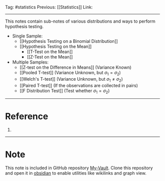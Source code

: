 Tag: #statistics 
Previous: [[Statistics]]
Link: 

---

This notes contain sub-notes of various distributions and ways to perform hypothesis testing.

- Single Sample:
	- [[Hypothesis Testing on a Binomial Distribution]]
	- [[Hypothesis Testing on the Mean]]
		- [[T-Test on the Mean]]
		- [[Z-Test on the Mean]]
- Multiple Samples:
	- [[Z-test on the Difference in Means]] (Variance Known)
	- [[Pooled T-test]] (Variance Unknown, but $\sigma_1 = \sigma_2$)
	- [[Welch's T-test]] (Variance Unknown, but $\sigma_1 \neq \sigma_2$)
	- [[Paired T-test]] (If the observations are collected in pairs)
	- [[F Distribution Test]] (Test whether $\sigma_1 = \sigma_2$)

---

# Reference

1. 

---

# Note

This note is included in GitHub repository [My-Vault](https://github.com/LittleD3092/My-Vault.git). Clone this repository and open it in [obsidian](https://obsidian.md/) to enable utilities like wikilinks and graph view.
